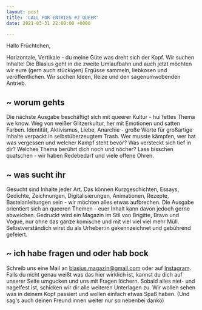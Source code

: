 ```yaml
---
layout: post
title: 'CALL FOR ENTRIES #2 QUEER'
date: 2021-03-31 22:00:00 +0000

---
```

Hallo Früchtchen,

Horizontale, Vertikale - du meine Güte was dreht sich der Kopf. Wir suchen Inhalte! Die Blasius geht in die zweite Umlaufbahn und auch jetzt möchten wir eure (gern auch stückigen) Ergüsse sammeln, liebkosen und veröffentlichen. Wir suchen Ideen, Reize und den sagenumwobenden Antrieb.

## \~ worum gehts

Die nächste Ausgabe beschäftigt sich mit queerer Kultur - hui fettes Thema we know. Weg von weißer Glitzerkultur, her mit Emotionen und satten Farben. Identität, Aktivismus, Liebe, Anarchie - große Worte für großartige Inhalte verpackt in selbstüberzeugtem Trash. Wer musste kämpfen, wer hat was vergessen und welcher Kampf steht bevor? Was versteckt sich tief in dir? Welches Thema berührt dich noch und nöcher? Lass bisschen quatschen - wir haben Redebedarf und viele offene Ohren. 

## \~ was sucht ihr

Gesucht sind Inhalte jeder Art. Das können Kurzgeschichten, Essays, Gedichte, Zeichnungen, Digitalisierungen, Animationen, Rezepte, Bastelanleitungen sein - wir möchten alles etwas aufbrechen. Die Ausgabe orientiert sich an queeren Themen - euer Inhalt kann davon jedoch gerne abweichen. Gedruckt wird ein Magazin im Stil von Brigitte, Bravo und Vogue, nur ohne das ganze komische und mit viel viel viel mehr Müll. Selbstverständich wirst du als Urheber:in gekennzeichnet und gebührend gefeiert.

## \~ ich habe fragen und oder hab bock

Schreib uns eine Mail an blasius.magazin@gmail.com oder auf [Instagram](https://www.instagram.com/blasius.magazin/). Falls du nicht genau weißt was das hier wirklich ist, kannst du dich auf unserer Seite umgucken und uns mit Fragen löchern. Sobald alles niet- und nagelfest ist, schicken wir dir alle weiteren Unterlagen zu. Wir wollen sehen was in deinem Kopf passiert und wollen einfach etwas Spaß haben. (Und sag's auch deinen Freund:innen weiter nur so nebenbei dankö)